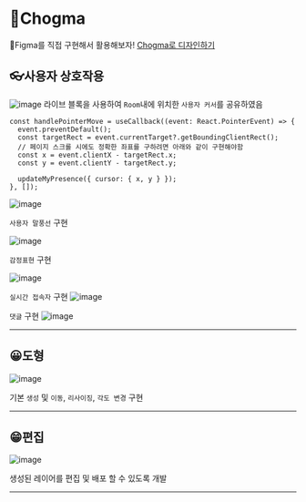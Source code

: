# 🎨Chogma

🎨Figma를 직접 구현해서 활용해보자! [Chogma로 디자인하기](https://chogma.vercel.app/)

## 👓사용자 상호작용 

![image](https://github.com/kwb020312/Chogma/assets/46777310/a9641c4c-c6c5-4750-923b-10dd0f9ba354)
라이브 블록을 사용하여 `Room`내에 위치한 `사용자 커서`를 공유하였음

```tsx
const handlePointerMove = useCallback((event: React.PointerEvent) => {
  event.preventDefault();
  const targetRect = event.currentTarget?.getBoundingClientRect();
  // 페이지 스크롤 시에도 정확한 좌표를 구하려면 아래와 같이 구현해야함
  const x = event.clientX - targetRect.x;
  const y = event.clientY - targetRect.y;

  updateMyPresence({ cursor: { x, y } });
}, []);
```

![image](https://github.com/kwb020312/Chogma/assets/46777310/a2fcf816-65e3-4042-87d3-045322d966d6)

`사용자 말풍선` 구현

![image](https://github.com/kwb020312/Chogma/assets/46777310/1efaa357-3a2b-4f6c-855b-33169fa39ef3)

`감정표현` 구현

![image](https://github.com/kwb020312/Chogma/assets/46777310/9f405304-989c-4ac6-8f81-09a39be17484)

`실시간 접속자` 구현
![image](https://github.com/kwb020312/Chogma/assets/46777310/a2c67f71-2b0f-48c1-94dd-61ee6ff145ff)

`댓글` 구현
![image](https://github.com/kwb020312/Chogma/assets/46777310/4d65be04-0fe0-4a23-a36b-4338a78aef17)

---

## 😀도형

![image](https://github.com/kwb020312/Chogma/assets/46777310/bf041a33-17c1-4243-9df5-2b840ee5f33a)

기본 `생성` 및 `이동`, `리사이징`, `각도 변경` 구현

---

## 😁편집

![image](https://github.com/kwb020312/Chogma/assets/46777310/e4d5cdce-ac94-42a4-b065-7420dc574e7e)

생성된 레이어를 편집 및 배포 할 수 있도록 개발

---
